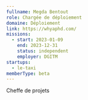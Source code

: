 ```yaml
---
fullname: Megda Bentout
role: Chargée de déploiement
domaine: Déploiement
link: https://whyaphd.com/
missions:
  - start: 2023-01-09
    end: 2023-12-31
    status: independent
    employer: DGITM
startups:
  - le-taxi
memberType: beta
---
```


Cheffe de projets
